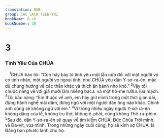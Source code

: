 ```yaml
---
translation: NVB
group: CÁC SÁCH TIÊN-TRI
bookName: Ô-sê 
bookNumber: 28
---
```


<div class="title"><h1>3</h1><h3>Tình Yêu Của CHÚA </h3></div>
<span class="verse os_3_1"> <sup>1</sup>CHÚA bảo tôi: “Con hãy bày tỏ tình yêu một lần nữa đối với một người vợ có tình nhân, một người vợ ngoại tình, như CHÚA yêu dân Y-sơ-ra-ên, mặc dù chúng hướng về các thần khác và thích ăn bánh nho khô.” </span>
<span class="verse os_3_2"><sup>2</sup>Vậy tôi chuộc nàng về với giá mười lăm miếng bạc<a data-toggle="tooltip" data-placement="bottom" title="Đơn vị đo lường thời Cựu Ước thường gọi là ‘sê-ken’, nặng tương đương với 11 gờ-ram rưỡi">⚓</a> và một hô-me rưỡi<a data-toggle="tooltip" data-placement="bottom" title="Một hô-me tương đương với 229l">⚓</a> lúa mạch. </span>
<span class="verse os_3_3"><sup>3</sup>Tôi bảo nàng: “Em thuộc về anh, em hãy giữ mình trong một thời gian dài, đừng hành nghề mãi dâm, đừng ngủ với một người đàn ông nào khác. Chính anh cũng sẽ không ngủ với em.” </span>
<span class="verse os_3_4"><sup>4</sup>Vì trong nhiều ngày người Y-sơ-ra-ên không dâng của lễ, không trụ thờ, không ê-phót, cũng không Thê-ra-phim. </span>
<span class="verse os_3_5"><sup>5</sup>Sau đó, dân Y-sơ-ra-ên sẽ quay về tìm kiếm CHÚA, Đức Chúa Trời mình, và Đa-vít, vua mình. Trong những ngày cuối cùng, họ sẽ kính sợ CHÚA, là Đấng ban phước lành cho họ. <br/></span>
